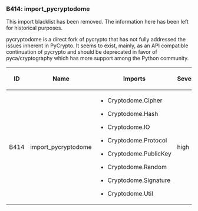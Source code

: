 ### B414: import\_pycryptodome

This import blacklist has been removed. The information here has been
left for historical purposes.

pycryptodome is a direct fork of pycrypto that has not fully addressed
the issues inherent in PyCrypto. It seems to exist, mainly, as an API
compatible continuation of pycrypto and should be deprecated in favor of
pyca/cryptography which has more support among the Python community.

<table>
<colgroup>
<col style="width: 8%" />
<col style="width: 28%" />
<col style="width: 49%" />
<col style="width: 15%" />
</colgroup>
<thead>
<tr class="header">
<th><p>ID</p></th>
<th><p>Name</p></th>
<th><p>Imports</p></th>
<th><p>Severity</p></th>
</tr>
</thead>
<tbody>
<tr class="odd">
<td><p>B414</p></td>
<td><p>import_pycryptodome</p></td>
<td><ul>
<li><p>Cryptodome.Cipher</p></li>
<li><p>Cryptodome.Hash</p></li>
<li><p>Cryptodome.IO</p></li>
<li><p>Cryptodome.Protocol</p></li>
<li><p>Cryptodome.PublicKey</p></li>
<li><p>Cryptodome.Random</p></li>
<li><p>Cryptodome.Signature</p></li>
<li><p>Cryptodome.Util</p></li>
</ul></td>
<td><p>high</p></td>
</tr>
</tbody>
</table>
